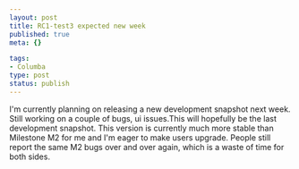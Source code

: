 ```yaml
--- 
layout: post
title: RC1-test3 expected new week
published: true
meta: {}

tags: 
- Columba
type: post
status: publish
---
```

I'm currently planning on releasing a new development snapshot next week. Still working on a couple of bugs, ui issues.This will hopefully be the last development snapshot. This version is currently much more stable than Milestone M2 for me and I'm eager to make users upgrade. People still report the same M2 bugs over and over again, which is a waste of time for both sides.
